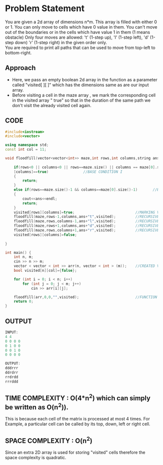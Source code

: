 # Problem Statement
You are given a 2d array of dimensions n*m.
This array is filled with either 0 or 1. You can only move to cells which have 0 value in them. You can't move out of the boundaries or in the cells which have value 1 in them (1 means obstacle)
Only four moves are allowed: 't' (1-step up), 'l' (1-step left), 'd' (1-step down) 'r' (1-step right) in the given order only.  
You are required to print all paths that can be used to move from top-left to bottom-right.

## Approach
* Here, we pass an empty boolean 2d array in the function as a parameter called "visited[ ][ ]" which has the dimensions same as are our input array.
* Before visiting a cell in the maze array , we mark the corresponding cell in the visited array " true" so that in the duration of the same path we don't visit the already visited cell again.

## CODE

```cpp
#include<iostream>
#include<vector>

using namespace std;
const int col = 11;                 

void floodfill(vector<vector<int>> maze,int rows,int columns,string ans,bool visited[][col]) {
    
    if(rows<0 || columns<0 || rows==maze.size() || columns == maze[0].size()|| maze[rows][columns]==1 || visited[rows]
    [columns]==true)                //BASE CONDITION I
    {
        return;
    }
    else if(rows==maze.size()-1 && columns==maze[0].size()-1)       //BASE CONDITION II
    {
        cout<<ans<<endl;
        return;
    }
    visited[rows][columns]=true;                            //MARKING VISITED BLOCKS
    floodfill(maze,rows-1,columns,ans+"t",visited);         //RECURSIVE CALL FOR MOVING IN UPWARD DIRECTION
    floodfill(maze,rows,columns-1,ans+"l",visited);         //RECURSIVE CALL FOR MOVING IN LEFT DIRECTION
    floodfill(maze,rows+1,columns,ans+"d",visited);         //RECURSIVE CALL FOR MOVING IN DOWNWARD DIRECTION
    floodfill(maze,rows,columns+1,ans+"r",visited);         //RECURSIVE CALL FOR MOVING IN RIGHT DIRECTION
    visited[rows][columns]=false;
    
}

int main() {
    int n, m;
    cin >> n >> m;
    vector < vector < int >> arr(n, vector < int > (m));    //CREATED VECTOR
    bool visited[n][col]={false};

    for (int i = 0; i < n; i++)
        for (int j = 0; j < m; j++)
            cin >> arr[i][j];

    floodfill(arr,0,0,"",visited);                          //FUNCTION CALL
    return 0;
}
```
## OUTPUT
```c
INPUT:
4 4 
0 0 0 0 
0 1 0 0
0 0 1 0 
0 0 0 0 

OUTPUT:
dddrrr
ddrdrr
rrdrdd
rrrddd
```
## TIME COMPLEXITY : O(4*n<sup>2</sup>) which can simply be written as O(n<sup>2</sup>)).
This is because each cell of the matrix is processed at most 4 times. For Example, a particular cell can be called by its top, down, left or right cell.

## SPACE COMPLEXITY : O(n<sup>2</sup>)
Since an extra 2D array is used for storing "visited" cells therefore the space complexity is quadratic.

